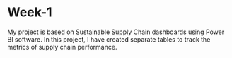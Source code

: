 # Week-1
My project is based on Sustainable Supply Chain dashboards using Power BI software. In this project, I have created separate tables to track the metrics of supply chain performance.
